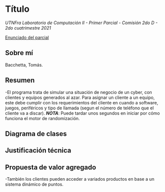# Título
*UTNFra Laboratorio de Computación II - Primer Parcial - Comisión 2do D - 2do cuatrimestre 2021*

[Enunciado del parcial](https://codeutnfra.github.io/programacion_2_laboratorio_2_apuntes/docs/evaluaciones/parciales/2d-primer-parcial/)

## Sobre mí

Bacchetta, Tomás. 

## Resumen



-El programa trata de simular una situación de negocio de un cyber, con clientes y equipos generados al azar. Para asignar un cliente a un equipo, este debe cumplir con los requerimientos del cliente en cuando a software, juegos, periféricos y tipo de llamada (segun el número de teléfono que el cliente va a discar). 
***NOTA***: Puede tardar unos segundos en iniciar por cómo funciona el motor de randomización.



## Diagrama de clases


## Justificación técnica


## Propuesta de valor agregado

-También los clientes pueden acceder a variados productos en base a un sistema dinámico de puntos.
